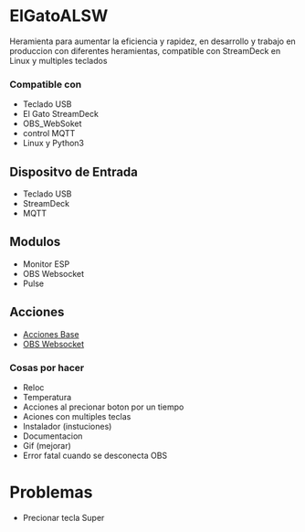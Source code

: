 # ElGatoALSW

Heramienta para aumentar la eficiencia y rapidez, en desarrollo y trabajo en produccion con diferentes heramientas, compatible con StreamDeck en Linux y multiples teclados

### Compatible con

-   Teclado USB
-   El Gato StreamDeck
-   OBS_WebSoket
-   control MQTT
-   Linux y Python3

## Dispositvo de Entrada

- Teclado USB
- StreamDeck
- MQTT

## Modulos 

- Monitor ESP
- OBS Websocket
- Pulse

## Acciones

- [Acciones Base](./documentacion/Lista_Acciones.md)
- [OBS Websocket](./documentacion/OBS_Acciones.md)

### Cosas por hacer

-   Reloc
-   Temperatura
-   Acciones al precionar boton por un tiempo
-   Aciones con multiples teclas
-   Instalador (instuciones)
-   Documentacion
-   Gif (mejorar)
-   Error fatal cuando se desconecta OBS

# Problemas

-   Precionar tecla Super
